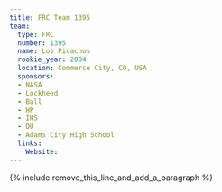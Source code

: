 ```yaml
---
title: FRC Team 1395
team:
  type: FRC
  number: 1395
  name: Los Picachos
  rookie_year: 2004
  location: Commerce City, CO, USA
  sponsors:
  - NASA
  - Lockheed
  - Ball
  - HP
  - IHS
  - DU
  - Adams City High School
  links:
    Website:
---
```


{% include remove_this_line_and_add_a_paragraph %}